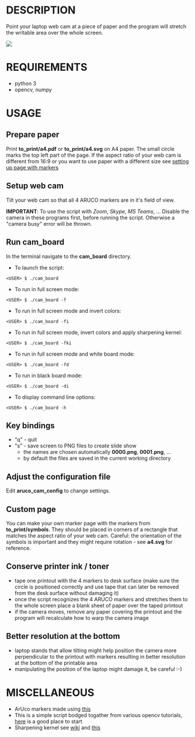 # DESCRIPTION

Point your laptop web cam at a piece of paper
and the program will stretch the writable area
over the whole screen.

![](demo.gif)

# REQUIREMENTS

- python 3
- opencv, numpy

# USAGE

## Prepare paper

Print **to_print/a4.pdf** or **to_print/a4.svg**
on A4 paper. The small circle marks
the top left part of the page.
If the aspect ratio of your web cam is different
from 16:9 or you want to use paper with a different size
see [setting up page with markers](#custom-page)

## Setup web cam 

Tilt your web cam so that all 4 ARUCO markers are in it's field of view.

**IMPORTANT**: To use the script with *Zoom*, *Skype*, *MS Teams*, ...
Disable the camera in these programs first, before running the script.
Otherwise a "camera busy" error will be thrown.


## Run cam_board

In the terminal navigate to the **cam_board** directory.

- To launch the script:
```
<USER> $ ./cam_board 
```
- To run in full screen mode:
```
<USER> $ ./cam_board -f
```
- To run in full screen mode and invert colors:
```
<USER> $ ./cam_board -fi
```
- To run in full screen mode, invert colors and apply sharpening kernel:
```
<USER> $ ./cam_board -fki
```
- To run in full screen mode and white board mode:
```
<USER> $ ./cam_board -fd
```
- To run in black board mode:
```
<USER> $ ./cam_board -di
```
- To display command line options:
```
<USER> $ ./cam_board -h
```

## Key bindings

- "q" - quit
- "s" - save screen to PNG files to create slide show
  - the names are chosen automatically **0000.png**, **0001.png**, ...
  - by default the files are saved in the current working directory

## Adjust the configuration file

Edit **aruco_cam_config** to change settings. 

## Custom page

You can make your own marker page with the markers
from **to_print/symbols**. They should be placed
in corners of a rectangle that matches the
aspect ratio of your web cam. Careful: the
orientation of the symbols is important and
they might require rotation - see **a4.svg**
for reference.

## Conserve printer ink / toner

- tape one printout with the 4 markers to desk surface (make sure the circle is positioned correctly and use tape that can later be removed from the desk 
  surface without damaging it)
- once the script recognizes the 4 ARUCO markers and stretches them to the whole screen 
  place a blank sheet of paper over the taped printout
- if the camera moves, remove any paper covering the printout and the program will recalculate
  how to warp the camera image
  
## Better resolution at the bottom

- laptop stands that allow tilting might help position the camera more perpendicular to the printout with markers resulting in better resolution
  at the bottom of the printable area
- manipulating the position of the laptop might damage it, be careful :-)

# MISCELLANEOUS 

- ArUco markers made using [this](https://chev.me/arucogen/)
- This is a simple script bodged togather from various opencv tutorials, [here](https://docs.opencv.org/master/d9/df8/tutorial_root.html) is a good place to start
- Sharpening kernel see [wiki](https://en.wikipedia.org/wiki/Kernel_(image_processing)) and [this](https://www.codingame.com/playgrounds/2524/basic-image-manipulation/filtering)
